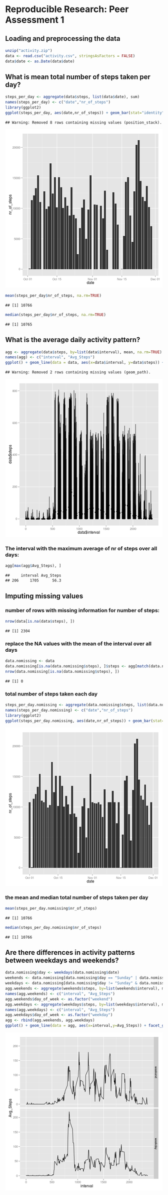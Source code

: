 # Reproducible Research: Peer Assessment 1


## Loading and preprocessing the data


```r
unzip("activity.zip")
data <- read.csv("activity.csv", stringsAsFactors = FALSE)
data$date <- as.Date(data$date)
```

## What is mean total number of steps taken per day?


```r
steps_per_day <- aggregate(data$steps, list(data$date), sum)
names(steps_per_day) <- c("date","nr_of_steps")
library(ggplot2)
ggplot(steps_per_day, aes(date,nr_of_steps)) + geom_bar(stat="identity")
```

```
## Warning: Removed 8 rows containing missing values (position_stack).
```

![plot of chunk mean_median_per_day](figure/mean_median_per_day.png) 

```r
mean(steps_per_day$nr_of_steps, na.rm=TRUE)
```

```
## [1] 10766
```

```r
median(steps_per_day$nr_of_steps, na.rm=TRUE)
```

```
## [1] 10765
```


## What is the average daily activity pattern?


```r
agg <- aggregate(data$steps, by=list(data$interval), mean, na.rm=TRUE)
names(agg) <- c("interval", "Avg_Steps")
ggplot() + geom_line(data = data, aes(x=data$interval, y=data$steps)) + geom_point(data = agg, aes(x=agg$interval,y=agg$Avg_Steps))
```

```
## Warning: Removed 2 rows containing missing values (geom_path).
```

![plot of chunk average_daily_pattern](figure/average_daily_pattern.png) 

### The interval with the maximum average of nr of steps over all days:

```r
agg[max(agg$Avg_Steps), ]
```

```
##     interval Avg_Steps
## 206     1705      56.3
```

## Imputing missing values
### number of rows with missing information for number of steps:

```r
nrow(data[is.na(data$steps), ])
```

```
## [1] 2304
```

### replace the NA values with the mean of the interval over all days

```r
data.nomissing <- data
data.nomissing[is.na(data.nomissing$steps), ]$steps <- agg[match(data.nomissing[is.na(data.nomissing$steps), ]$interval, agg$interval), ]$Avg_Steps
nrow(data.nomissing[is.na(data.nomissing$steps), ])
```

```
## [1] 0
```

### total number of steps taken each day 


```r
steps_per_day.nomissing <- aggregate(data.nomissing$steps, list(data.nomissing$date), sum)
names(steps_per_day.nomissing) <- c("date","nr_of_steps")
library(ggplot2)
ggplot(steps_per_day.nomissing, aes(date,nr_of_steps)) + geom_bar(stat="identity")
```

![plot of chunk nr_of_steps_each_day](figure/nr_of_steps_each_day.png) 

### the mean and median total number of steps taken per day


```r
mean(steps_per_day.nomissing$nr_of_steps)
```

```
## [1] 10766
```

```r
median(steps_per_day.nomissing$nr_of_steps)
```

```
## [1] 10766
```

## Are there differences in activity patterns between weekdays and weekends?


```r
data.nomissing$day <- weekdays(data.nomissing$date)
weekends <- data.nomissing[data.nomissing$day == "Sunday" | data.nomissing$day == "Saterday",  ]
weekdays <- data.nomissing[data.nomissing$day != "Sunday" & data.nomissing$day != "Saterday",  ]
agg.weekends <- aggregate(weekends$steps, by=list(weekends$interval), mean, na.rm=TRUE)
names(agg.weekends) <- c("interval", "Avg_Steps")
agg.weekends$day_of_week <- as.factor("weekend")
agg.weekdays <- aggregate(weekdays$steps, by=list(weekdays$interval), mean, na.rm=TRUE)
names(agg.weekdays) <- c("interval", "Avg_Steps")
agg.weekdays$day_of_week <- as.factor("weekday")
agg <- rbind(agg.weekends, agg.weekdays)
ggplot() + geom_line(data = agg, aes(x=interval,y=Avg_Steps)) + facet_grid(day_of_week ~ .)
```

![plot of chunk pattern_difference_weekend_weekdays](figure/pattern_difference_weekend_weekdays.png) 
